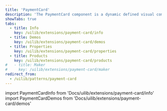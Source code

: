 ```yaml
---
title: 'PaymentCard'
description: 'The PaymentCard component is a dynamic defined visual component imitate a physical payment card.'
showTabs: true
tabs:
  - title: Info
    key: /uilib/extensions/payment-card/info
  - title: Demos
    key: /uilib/extensions/payment-card/demos
  - title: Properties
    key: /uilib/extensions/payment-card/properties
  - title: Products
    key: /uilib/extensions/payment-card/products
#   - title: Maker
#     key: /uilib/extensions/payment-card/maker
redirect_from:
  - /uilib/patterns/payment-card
---
```


import PaymentCardInfo from 'Docs/uilib/extensions/payment-card/info'
import PaymentCardDemos from 'Docs/uilib/extensions/payment-card/demos'

<PaymentCardInfo />
<PaymentCardDemos />
